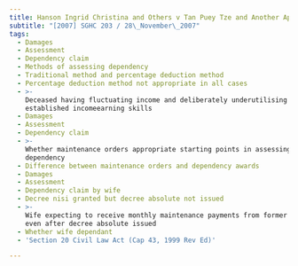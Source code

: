 ```yaml
---
title: Hanson Ingrid Christina and Others v Tan Puey Tze and Another Appeal
subtitle: "[2007] SGHC 203 / 28\_November\_2007"
tags:
  - Damages
  - Assessment
  - Dependency claim
  - Methods of assessing dependency
  - Traditional method and percentage deduction method
  - Percentage deduction method not appropriate in all cases
  - >-
    Deceased having fluctuating income and deliberately underutilising
    established incomeearning skills
  - Damages
  - Assessment
  - Dependency claim
  - >-
    Whether maintenance orders appropriate starting points in assessing
    dependency
  - Difference between maintenance orders and dependency awards
  - Damages
  - Assessment
  - Dependency claim by wife
  - Decree nisi granted but decree absolute not issued
  - >-
    Wife expecting to receive monthly maintenance payments from former husband
    even after decree absolute issued
  - Whether wife dependant
  - 'Section 20 Civil Law Act (Cap 43, 1999 Rev Ed)'

---
```


